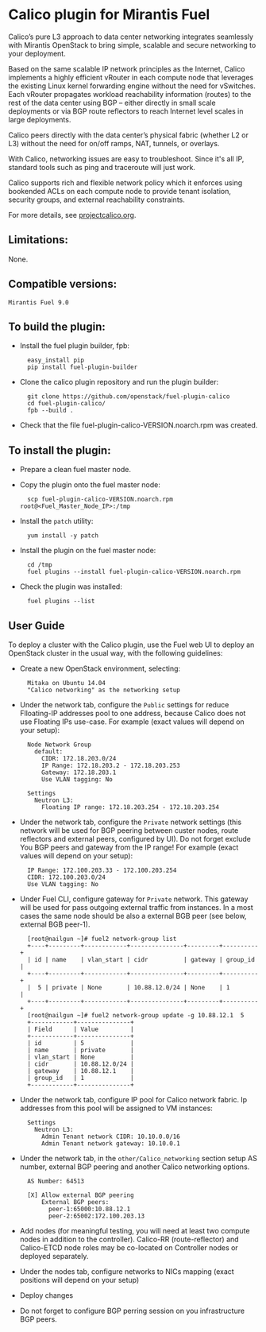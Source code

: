 Calico plugin for Mirantis Fuel
===============================
Calico’s pure L3 approach to data center networking integrates seamlessly with
Mirantis OpenStack to bring simple, scalable and secure networking to your
deployment.

Based on the same scalable IP network principles as the Internet, Calico
implements a highly efficient vRouter in each compute node that leverages the
existing Linux kernel forwarding engine without the need for vSwitches. Each
vRouter propagates workload reachability information (routes) to the rest of
the data center using BGP – either directly in small scale deployments or
via BGP route reflectors to reach Internet level scales in large deployments.

Calico peers directly with the data center’s physical fabric (whether L2 or
L3) without the need for on/off ramps, NAT, tunnels, or overlays.

With Calico, networking issues are easy to troubleshoot. Since it's all IP,
standard tools such as ping and traceroute will just work.

Calico supports rich and flexible network policy which it enforces using
bookended ACLs on each compute node to provide tenant isolation, security
groups, and external reachability constraints.

For more details, see [projectcalico.org](http://www.projectcalico.org).

Limitations:
------------

None.

Compatible versions:
--------------------

	Mirantis Fuel 9.0

To build the plugin:
--------------------

- Install the fuel plugin builder, fpb:

		easy_install pip
		pip install fuel-plugin-builder

- Clone the calico plugin repository and run the plugin builder:

		git clone https://github.com/openstack/fuel-plugin-calico
		cd fuel-plugin-calico/
		fpb --build .

- Check that the file fuel-plugin-calico-VERSION.noarch.rpm was created.


To install the plugin:
----------------------

- Prepare a clean fuel master node.

- Copy the plugin onto the fuel master node:

		scp fuel-plugin-calico-VERSION.noarch.rpm root@<Fuel_Master_Node_IP>:/tmp

- Install the `patch` utility:

        yum install -y patch

- Install the plugin on the fuel master node:

		cd /tmp
		fuel plugins --install fuel-plugin-calico-VERSION.noarch.rpm

- Check the plugin was installed:

		fuel plugins --list


User Guide
----------

To deploy a cluster with the Calico plugin, use the Fuel web UI to deploy an
OpenStack cluster in the usual way, with the following guidelines:

- Create a new OpenStack environment, selecting:

        Mitaka on Ubuntu 14.04
        "Calico networking" as the networking setup

- Under the network tab, configure the `Public` settings for reduce
  Flloating-IP addresses pool to one address, 
  because Calico does not use Floating IPs use-case. 
  For example (exact values will
  depend on your setup):

        Node Network Group
          default:
            CIDR: 172.18.203.0/24
            IP Range: 172.18.203.2 - 172.18.203.253
            Gateway: 172.18.203.1
            Use VLAN tagging: No

        Settings
          Neutron L3:
            Floating IP range: 172.18.203.254 - 172.18.203.254

- Under the network tab, configure the `Private` network settings 
  (this network will be used for BGP peering between custer nodes, route reflectors and external peers, configured by UI). Do not forget exclude
  You BGP peers and gateway from the IP range!
  For example (exact values will depend on your setup):

        IP Range: 172.100.203.33 - 172.100.203.254
        CIDR: 172.100.203.0/24
        Use VLAN tagging: No

- Under Fuel CLI, configure gateway for `Private` network.
  This gateway will be used for pass outgoing external traffic from instances.
  In a most cases the same node should be also a external BGB peer 
  (see below, external BGB peer-1).

        [root@nailgun ~]# fuel2 network-group list
        +----+---------+------------+---------------+---------+----------+
        | id | name    | vlan_start | cidr          | gateway | group_id |
        +----+---------+------------+---------------+---------+----------+
        |  5 | private | None       | 10.88.12.0/24 | None    | 1        |
        +----+---------+------------+---------------+---------+----------+
        [root@nailgun ~]# fuel2 network-group update -g 10.88.12.1  5
        +------------+---------------+
        | Field      | Value         |
        +------------+---------------+
        | id         | 5             |
        | name       | private       |
        | vlan_start | None          |
        | cidr       | 10.88.12.0/24 |
        | gateway    | 10.88.12.1    |
        | group_id   | 1             |
        +------------+---------------+

- Under the network tab, configure IP pool for Calico network fabric. 
  Ip addresses from this pool will be assigned to VM instances:

        Settings
          Neutron L3:
            Admin Tenant network CIDR: 10.10.0.0/16
            Admin Tenant network gateway: 10.10.0.1

- Under the network tab, in the `other/Calico_networking` section setup
  AS number, external BGP peering and another Calico networking options.

        AS Number: 64513

        [X] Allow external BGP peering
            External BGP peers:
              peer-1:65000:10.88.12.1
              peer-2:65002:172.100.203.13

- Add nodes (for meaningful testing, you will need at least two compute nodes
  in addition to the controller). Calico-RR (route-reflector) and Calico-ETCD node roles may be co-located on Controller nodes or deployed separately.

- Under the nodes tab, configure networks to NICs mapping 
  (exact positions will depend on your setup)

- Deploy changes

- Do not forget to configure BGP perring session on you infrastructure 
  BGP peers.
